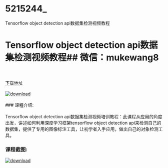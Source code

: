 # 5215244_
Tensorflow object detection api数据集检测视频教程
# Tensorflow object detection api数据集检测视频教程## 微信：mukewang8
<br/></br>[下载地址](http://www.36tz.cn/article/5215244 "下载地址")
<br/></br>[![download](http://36tz.cn/muke_img/2020_09_1-24-300x205.png "下载地址")](http://www.36tz.cn/article/5215244 "下载地址")
<br/></br>### 课程介绍:<br/></br>Tensorflow object detection api数据集检测视频培训教程：此课程从应用的角度出发，讲述如何利用深度学习框架tensorflow object detection api来检测自己的数据集，提供了专用的图像标注工具，让初学者入手应用，做出自己的对象检测工具。

### 课程截图:
[![download](http://36tz.cn/muke_img/2020_09_2-23.png "下载地址")](http://www.36tz.cn/article/5215244 "下载地址")

